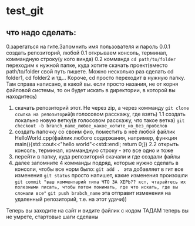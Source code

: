 # test_git

## что надо сделать:
0.зарегаться на гите.Запомнить имя пользователя и пароль
0.0.1 создать репозиторий, любой
0.1 открываем консоль, терминал, коммандную строку(у кого винда)
0.2 комманда ```cd path/to/folder``` переходим к нужной папке, куда хотите скачать проект(вместо path/to/folder свой путь пишете. Можно несколько раз сделать cd folder1, cd folder2  и тд... Короче, cd просто переходит в нужную папку. Там справа написано, в какой вы. если просто назания, не от корня файловой системы, то он будет искать в директории, в которой вы находитесь)
1. скачать репозиторий этот. Не через zip, а через комманду ```git clone ссылка на репозиторий```(в голосовом расскажу, где взять)
1.1 создать локально новую ветку(в голосовом расскажу, что такое ветка) ```git checkout -b branch_name_любое_какое_хотите_но_без_пробелов```
2. создать папочку со своим фио, поместить в неё любой файлик HelloWorld.cpp(файлик любого содержания, например, функция main(){std::cout<<"hello world"<<std::endl; return 0;})
2.2 открыть консоль, терминал, коммандную строку - это все одно и тоже
3. перейти в папку, куда репозиторий скачали и где создали файлы
3. далее запомните 4 комманды подряд, которые нужно сделать в консоли, чтобы все норм было:
``` git add .  ``` эта добавляет в гит все изменения
```git status``` просто напишет, какие изменения произошли
```git commit "ваш комментарий типа ЧТО ЗА ХЕРЬ?? кст, чтарайтесь их полезными писать, чтобы потом понимать, где что искать, где вы сломали все"```
```git push brabch_name``` эта отправит изменения на удаленный репозиторий, т.е. на этот
удачи))

Теперь вы заходите на сайт и видите файлик с кодом
ТАДАМ
теперь вы не умрете, стартовые шаги сделаны
